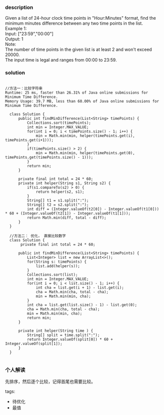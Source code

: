 ### description    
  Given a list of 24-hour clock time points in "Hour:Minutes" format, find the minimum minutes difference between any two time points in the list.  
  Example 1:  
  Input: ["23:59","00:00"]  
  Output: 1  
  Note:  
  The number of time points in the given list is at least 2 and won't exceed 20000.  
  The input time is legal and ranges from 00:00 to 23:59.  
    
### solution    
```    
  
//方法一：比较字符串  
Runtime: 25 ms, faster than 26.31% of Java online submissions for Minimum Time Difference.  
Memory Usage: 39.7 MB, less than 60.00% of Java online submissions for Minimum Time Difference.  
  
  class Solution {  
      public int findMinDifference(List<String> timePoints) {  
          Collections.sort(timePoints);  
          int min = Integer.MAX_VALUE;  
          for(int i = 0; i < timePoints.size() - 1; i++) {  
              min = Math.min(min, helper(timePoints.get(i), timePoints.get(i+1)));  
          }  
          if(timePoints.size() > 2) {  
              min = Math.min(min, helper(timePoints.get(0), timePoints.get(timePoints.size() - 1)));  
          }  
          return min;  
      }  
    
      private final int total = 24 * 60;  
      private int helper(String s1, String s2) {  
          if(s1.compareTo(s2) > 0) {  
              return helper(s2, s1);  
          }  
          String[] t1 = s1.split(":");  
          String[] t2 = s2.split(":");  
          int diff = (Integer.valueOf(t2[0]) - Integer.valueOf(t1[0])) * 60 + (Integer.valueOf(t2[1]) - Integer.valueOf(t1[1]));  
          return Math.min(diff, total - diff);  
      }  
  }  
    
  //方法二： 优化， 直接比较数字  
  class Solution {  
       private final int total = 24 * 60;  
    
      public int findMinDifference(List<String> timePoints) {  
          List<Integer> list = new ArrayList<>();  
          for(String s: timePoints) {  
              list.add(helper(s));  
          }  
          Collections.sort(list);  
          int min = Integer.MAX_VALUE;  
          for(int i = 0; i < list.size() - 1; i++) {  
              int cha = list.get(i + 1) - list.get(i);  
              cha = Math.min(cha, total - cha);  
              min = Math.min(min, cha);  
          }  
          int cha = list.get(list.size() - 1) - list.get(0);  
          cha = Math.min(cha, total - cha);  
          min = Math.min(min, cha);  
          return min;  
      }  
    
      private int helper(String time ) {  
          String[] split = time.split(":");  
          return Integer.valueOf(split[0]) * 60 + Integer.valueOf(split[1]);  
      }  
  }  
    
```    
    
### 个人解读    
  先排序，然后逐个比较，记得首尾也需要比较。  
    
tags:    
  -  待优化  
  -  最值  
